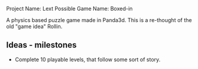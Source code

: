 Project Name: Lext 
Possible Game Name: Boxed-in


A physics based puzzle game made in Panda3d.
This is a re-thought of the old "game idea" Rollin.

## Ideas - milestones
- Complete 10 playable levels, that follow some sort of story.
 
